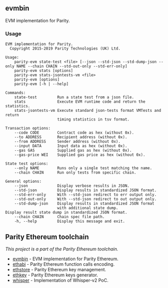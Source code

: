 ## evmbin

EVM implementation for Parity.

### Usage

```
EVM implementation for Parity.
  Copyright 2015-2019 Parity Technologies (UK) Ltd.

Usage:
    parity-evm state-test <file> [--json --std-json --std-dump-json --only NAME --chain CHAIN --std-out-only --std-err-only]
    parity-evm stats [options]
    parity-evm stats-jsontests-vm <file>
    parity-evm [options]
    parity-evm [-h | --help]

Commands:
    state-test         Run a state test from a json file.
    stats              Execute EVM runtime code and return the statistics.
    stats-jsontests-vm Execute standard json-tests format VMTests and return
                       timing statistics in tsv format.

Transaction options:
    --code CODE        Contract code as hex (without 0x).
    --to ADDRESS       Recipient address (without 0x).
    --from ADDRESS     Sender address (without 0x).
    --input DATA       Input data as hex (without 0x).
    --gas GAS          Supplied gas as hex (without 0x).
    --gas-price WEI    Supplied gas price as hex (without 0x).

State test options:
    --only NAME        Runs only a single test matching the name.
    --chain CHAIN      Run only tests from specific chain.

General options:
    --json             Display verbose results in JSON.
    --std-json         Display results in standardized JSON format.
    --std-err-only     With --std-json redirect to err output only.
    --std-out-only     With --std-json redirect to out output only.
    --std-dump-json    Display results in standardized JSON format
                       with additional state dump.
Display result state dump in standardized JSON format.
    --chain CHAIN      Chain spec file path.
    -h, --help         Display this message and exit.
```

## Parity Ethereum toolchain
_This project is a part of the Parity Ethereum toolchain._

- [evmbin](https://github.com/paritytech/parity-ethereum/blob/master/evmbin/) - EVM implementation for Parity Ethereum.
- [ethabi](https://github.com/paritytech/ethabi) - Parity Ethereum function calls encoding.
- [ethstore](https://github.com/paritytech/parity-ethereum/blob/master/accounts/ethstore) - Parity Ethereum key management.
- [ethkey](https://github.com/paritytech/parity-ethereum/blob/master/accounts/ethkey) - Parity Ethereum keys generator.
- [whisper](https://github.com/paritytech/parity-ethereum/blob/master/whisper/) - Implementation of Whisper-v2 PoC.

